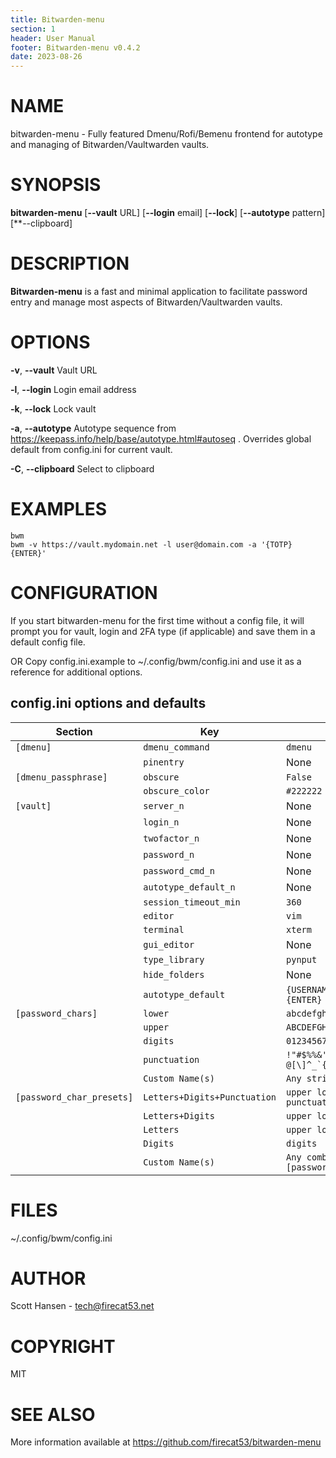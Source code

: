 ```yaml
---
title: Bitwarden-menu
section: 1
header: User Manual
footer: Bitwarden-menu v0.4.2
date: 2023-08-26
---
```


# NAME

bitwarden-menu - Fully featured Dmenu/Rofi/Bemenu frontend for autotype and
managing of Bitwarden/Vaultwarden vaults.

# SYNOPSIS

**bitwarden-menu** [**--vault** URL] [**--login** email] [**--lock**] [**--autotype** pattern] [**--clipboard]

# DESCRIPTION

**Bitwarden-menu** is a fast and minimal application to facilitate password entry and
manage most aspects of Bitwarden/Vaultwarden vaults.

# OPTIONS

**-v**, **--vault** Vault URL

**-l**, **--login**  Login email address

**-k**, **--lock**  Lock vault

**-a**, **--autotype**  Autotype sequence from
https://keepass.info/help/base/autotype.html#autoseq . Overrides global default
from config.ini for current vault.

**-C**, **--clipboard** Select to clipboard

# EXAMPLES

    bwm
    bwm -v https://vault.mydomain.net -l user@domain.com -a '{TOTP}{ENTER}'

# CONFIGURATION  

If you start bitwarden-menu for the first time without a config file, it will prompt
you for vault, login and 2FA type (if applicable) and save them in a default
config file.

OR Copy config.ini.example to ~/.config/bwm/config.ini and use it as a reference
for additional options.

## config.ini options and defaults

| Section                   | Key                          | Default                                 |
|---------------------------|------------------------------|-----------------------------------------|
| `[dmenu]`                 | `dmenu_command`              | `dmenu`                                 |
|                           | `pinentry`                   | None                                    |
| `[dmenu_passphrase]`      | `obscure`                    | `False`                                 |
|                           | `obscure_color`              | `#222222`                               |
| `[vault]`                 | `server_n`                   | None                                    |
|                           | `login_n`                    | None                                    |
|                           | `twofactor_n`                | None                                    |
|                           | `password_n`                 | None                                    |
|                           | `password_cmd_n`             | None                                    |
|                           | `autotype_default_n`         | None                                    |
|                           | `session_timeout_min`        | `360`                                   |
|                           | `editor`                     | `vim`                                   |
|                           | `terminal`                   | `xterm`                                 |
|                           | `gui_editor`                 | None                                    |
|                           | `type_library`               | `pynput`                                |
|                           | `hide_folders`               | None                                    |
|                           | `autotype_default`           | `{USERNAME}{TAB}{PASSWORD}{ENTER}`      |
| `[password_chars]`        | `lower`                      | `abcdefghijklmnopqrstuvwxyz`            |
|                           | `upper`                      | `ABCDEFGHIJKLMNOPQRSTUVWXYZ`            |
|                           | `digits`                     | `0123456789`                            |
|                           | `punctuation`                | ``!"#$%%&'()*+,-./:;<=>?@[\]^_`{│}~``   |
|                           | `Custom Name(s)`             | `Any string`                            |
| `[password_char_presets]` | `Letters+Digits+Punctuation` | `upper lower digits punctuation`        |
|                           | `Letters+Digits`             | `upper lower digits`                    |
|                           | `Letters`                    | `upper lower`                           |
|                           | `Digits`                     | `digits`                                |
|                           | `Custom Name(s)`             | `Any combo of [password_chars] entries` |

# FILES

~/.config/bwm/config.ini

# AUTHOR

Scott Hansen - <tech@firecat53.net>

# COPYRIGHT  

MIT

# SEE ALSO

More information available at https://github.com/firecat53/bitwarden-menu
